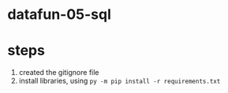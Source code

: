 # datafun-05-sql
# steps
1. created the gitignore file
2. install libraries, using
```py -m pip install -r requirements.txt```